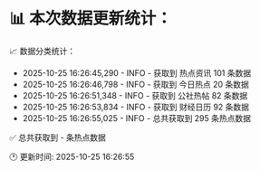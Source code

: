 📊 本次数据更新统计：
==========================

📈 数据分类统计：
- 2025-10-25 16:26:45,290 - INFO - 获取到 热点资讯 101 条数据
- 2025-10-25 16:26:46,798 - INFO - 获取到 今日热点 20 条数据
- 2025-10-25 16:26:51,348 - INFO - 获取到 公社热帖 82 条数据
- 2025-10-25 16:26:53,834 - INFO - 获取到 财经日历 92 条数据
- 2025-10-25 16:26:55,025 - INFO - 总共获取到 295 条热点数据

✅ 总共获取到 - 条热点数据

🕐 更新时间: 2025-10-25 16:26:55
